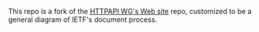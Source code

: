 
This repo is a fork of the [HTTPAPI WG's Web site](https://ietf-wg-httpapi.github.io/) repo, customized to be a general diagram of IETF's document process.

